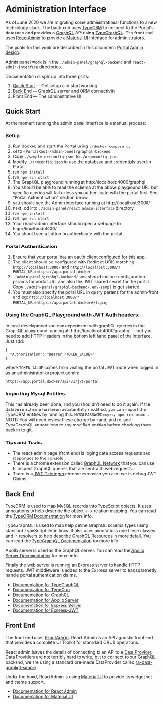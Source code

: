 # Administration Interface

As of June 2020 we are migrating some administrational functions to a new
technology stack. The back-end uses [TypeORM](https://typeorm.io/#/) to connect
to the Portal's database and provides a [GraphQL](https://graphql.org/) API using
[TypeGraphQL](https://typegraphql.com/).
The front end uses [ReactAdmin](https://marmelab.com/react-admin/) to provide
a [Material UI](https://material-ui.com/) interface for administrators.

The goals for this work are described in this document:
[Portal Admin design](https://docs.google.com/document/d/1uq8jXhpw96FYXn2dqNZIl1XUjVc3S3h2P2lfD7RMoUw/edit).

Admin panel work is in the
`./admin-panel/graphql-backend` and  `react-admin-interface` directories.

Documentation is split up into three parts:
1. [Quick Start](#quick-start) -- Get setup and start working.
1. [Back End](#back-end) — GraphQL server and ORM connectivity
1. [Front End](#front-end) — The administrative UI

## Quick Start

At the moment running the admin panel interface is a manual process:

### Setup
1. Run docker, and start the Portal using `./docker-compose up`.
1. `cd` to `<PortalRoot>/admin-panel/graphql-backend`
2. Copy `./sample-ormconfig.json` to `./orgmconfig.json`
3. Modify `./ormconfig.json` to use the database and credentials used in Portal.
4. run `npm install`
5. run `npm run start`
6. The GraphQL playground running at http://localhost:4000/graphql
6. You should be able to read the schema at the above playground URL but specific
queries will fail unless you authenticate with the portal first. See "Portal Authentication" section below.
7. you should see the Admin interface running at http://localhost:3000/
5. next, cd into `./admin-panel/react-admin-interface` directory
5. run `npm install`
6. run `npm run start`
7. Your react-admin interface should open a webpage to http://localhost:4000/
8. You should see a button to authenticate with the portal.

### Portal Authentication
1. Ensure that your portal has an oauth client configured for this app.
1. The client should be configured with Redirect URIS matching
`http://localhost:3000/` and `http://localhost:3000/?PORTAL_URL=https://app.portal.docker`
1. `./admin-panel/graphql-backend/.env` should include configuration params for portal
URL and also the JWT shared secret for the portal. Copy `./admin-panel/graphql-backend/.env-sampl` to get started.
1. You must also specify the poral URL in query params for the admin-front end eg:
`http://localhost:3000/?PORTAL_URL=https://app.portal.docker#/login`,

### Using the GraphQL Playground  with JWT Auth headers:

In local development you can experiment with graphQL queries in the GraphQL
playground running at: http://localhost:4000/graphql --
but you need to add HTTP Headers in the bottom left hand panel of the interface.
Just add:

```
{
  "Authorization": "Bearer <TOKEN_VALUE>"
}
```

where `TOKEN_VALUE` comes from visiting the portal JWT route when logged in as
an administrator or project admin:

`https://app.portal.docker/api/v1/jwt/portal`


### Importing Mysql Entities:

This has already been done, and you shouldn't need to do it again.
If the database schema has been substantially modified, you can import
the TypeORM entities by running this: `MYSQLPASSWORD=xyzzy npm run import`.
NOTE: You will need review these change by hand, and re-add TypeGraphQL annotations
to any modified entities before checking them back in to git.

### Tips and Tools:

* The react-admin page (front end) is loging data access requests and responses to the
console.
* There is a chrome extension called [GraphQL Network](https://chrome.google.com/webstore/detail/graphql-network/igbmhmnkobkjalekgiehijefpkdemocm) that you can use to inspect GraphQL queries that are sent with web requests.
* There is a [JWT Debugger](https://chrome.google.com/webstore/detail/jwt-debugger/ppmmlchacdbknfphdeafcbmklcghghmd?hl=en) chrome extension you can use to debug JWT Claims

## Back End

TypeORM is used to map MySQL records into TypeScript objects. It uses annotations
to help describe the object ⟷ relation mapping. You can read the
[TypeORM Documentation](https://typeorm.io/#/) for more info.

TypeGraphQL is used to map help define GraphQL schema types using standard TypeScript definitions.
It also uses annotations one these classes and in resolvers to help describe GraphQL Resources in more detail.
You can read the [TypeGraphQL Documentation](https://typegraphql.com/docs/introduction.html) for more info.

Apollo server is used as the GraphQL server. You can read the [Apollo Server Documentation](https://www.apollographql.com/docs/apollo-server/) for more info.

Finally the web server is running an Express server to handle HTTP requests. JWT middleware
is added to the Express server to transparenetly handle portal authentication claims.

* [Documentation for TypeGraphQL](https://typegraphql.com/docs/introduction.html)
* [Documentation for TypeOrm](https://typeorm.io/#/)
* [Documentation for GraphQL](https://graphql.org/learn/)
* [Documentation for Apollo Server](https://www.apollographql.com/docs/apollo-server/)
* [Documentation for Express Server](https://expressjs.com/en/4x/api.html)
* [Documentation for Express-JWT](https://github.com/auth0/express-jwt)

## Front End

The front end uses [ReactAdmin](https://marmelab.com/react-admin/). React Admin is
an API agnostic front end that provides a complete UI Toolkit for stanrdard CRUD
operations.

React admin leaves the details of connecting to an API to a
[Data Provider](https://marmelab.com/react-admin/DataProviders.html). Data Providers
are not terribly hard to write, but to connect to our GraphQL backend, we are
using a standard pre-made DataProvider called
[ra-data-graphql-simple](https://www.npmjs.com/package/ra-data-graphql-simple)

Under the hood, ReactAdmin is using [Material UI](https://material-ui.com/) to provide
its widget set and theme support.

* [Documentation for React Admin](https://marmelab.com/react-admin/Readme.html)
* [Documentation for Material UI](https://material-ui.com/)
